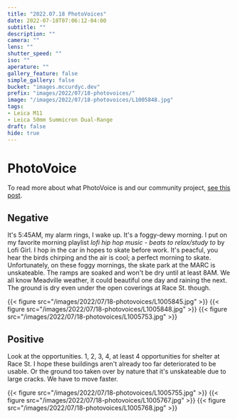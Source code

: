 ```yaml
---
title: "2022.07.18 PhotoVoices"
date: 2022-07-18T07:06:12-04:00
subtitle: ""
description: ""
camera: ""
lens: ""
shutter_speed: ""
iso: ""
aperature: ""
gallery_feature: false
simple_gallery: false
bucket: "images.mccurdyc.dev"
prefix: "images/2022/07/18-photovoices/"
image: "/images/2022/07/18-photovoices/L1005848.jpg"
tags:
- Leica M11
- Leica 50mm Summicron Dual-Range
draft: false
hide: true
---
```


# PhotoVoice

To read more about what PhotoVoice is and our community project, [see this post](../../posts/2022/05/photovoice).

## Negative

It's 5:45AM, my alarm rings, I wake up. It's a foggy-dewy morning. I put
on my favorite morning playlist _lofi hip hop music - beats to relax/study to_
by Lofi Girl. I hop in the car in hopes to skate before work. It's peacful, you hear the
birds chirping and the air is cool; a perfect morning to skate. Unfortunately,
on these foggy mornings, the skate park at the MARC is unskateable. The ramps
are soaked and won't be dry until at least 8AM. We all know Meadville weather,
it could beautiful one day and raining the next. The ground is dry even under
the open coverings at Race St. though.

{{< figure src="/images/2022/07/18-photovoices/L1005845.jpg" >}}
{{< figure src="/images/2022/07/18-photovoices/L1005848.jpg" >}}
{{< figure src="/images/2022/07/18-photovoices/L1005753.jpg" >}}

## Positive

Look at the opportunities. 1, 2, 3, 4, at least 4 opportunities for shelter at
Race St. I hope these buildings aren't already too far deteriorated to be usable.
Or the ground too taken over by nature that it's unskateable due to large cracks.
We have to move faster.

{{< figure src="/images/2022/07/18-photovoices/L1005755.jpg" >}}
{{< figure src="/images/2022/07/18-photovoices/L1005767.jpg" >}}
{{< figure src="/images/2022/07/18-photovoices/L1005768.jpg" >}}
